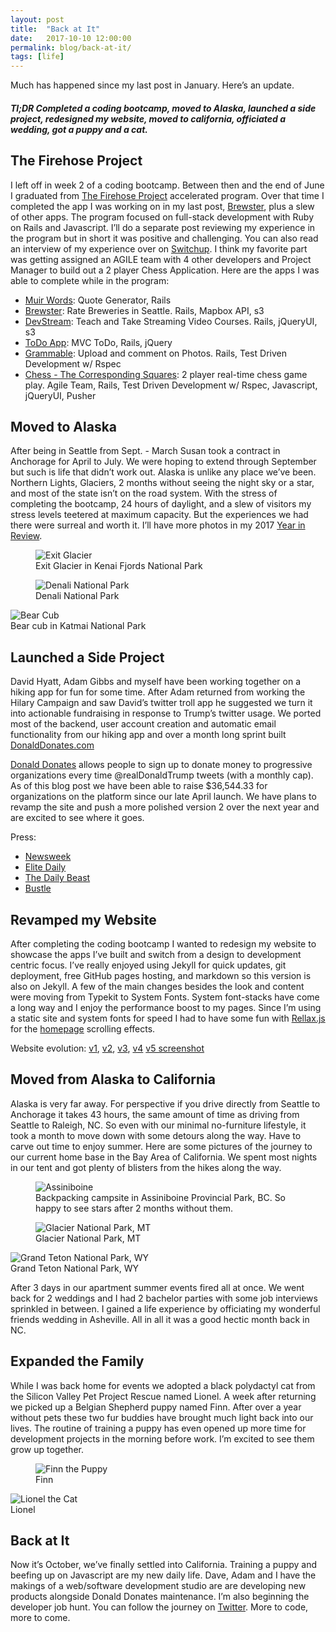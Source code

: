 ```yaml
---
layout: post
title:  "Back at It"
date:   2017-10-10 12:00:00
permalink: blog/back-at-it/
tags: [life]
---
```


Much has happened since my last post in January. Here’s an update.

##### Tl;DR Completed a coding bootcamp, moved to Alaska, launched a side project, redesigned my website, moved to california, officiated a wedding, got a puppy and a cat.

## The Firehose Project

I left off in week 2 of a coding bootcamp. Between then and the end of June I graduated from [The Firehose Project](http://www.thefirehoseproject.com/curriculum) accelerated program. Over that time I completed the app I was working on in my last post, [Brewster](https://brewster-seattle.herokuapp.com/), plus a slew of other apps. The program focused on full-stack development with Ruby on Rails and Javascript. I’ll do a separate post reviewing my experience in the program but in short it was positive and challenging. You can also read an interview of my experience over on [Switchup](https://www.switchup.org/blog/student-spotlight-justin-munn-on-his-successful-app-donald-donates). I think my favorite part was getting assigned an AGILE team with 4 other developers and Project Manager to build out a 2 player Chess Application. Here are the apps I was able to complete while in the program:

* [Muir Words](https://muir-words-justin-munn.herokuapp.com/): Quote Generator, Rails
* [Brewster](https://brewster-seattle.herokuapp.com/): Rate Breweries in Seattle. Rails, Mapbox API, s3
* [DevStream](https://flixter-justin-munn.herokuapp.com/): Teach and Take Streaming Video Courses. Rails, jQueryUI, s3
* [ToDo App](https://todoster-justin-munn.herokuapp.com/): MVC ToDo, Rails, jQuery
* [Grammable](https://grammable-justin-munn.herokuapp.com/): Upload and comment on Photos. Rails, Test Driven Development w/ Rspec
* [Chess - The Corresponding Squares](https://chess-tcs.herokuapp.com/): 2 player real-time chess game play. Agile Team, Rails, Test Driven Development w/ Rspec, Javascript, jQueryUI, Pusher

## Moved to Alaska

After being in Seattle from Sept. - March Susan took a contract in Anchorage for April to July. We were hoping to extend through September but such is life that didn’t work out. Alaska is unlike any place we’ve been. Northern Lights, Glaciers, 2 months without seeing the night sky or a star, and most of the state isn’t on the road system. With the stress of completing the bootcamp, 24 hours of daylight, and a slew of visitors my stress levels teetered at maximum capacity. But the experiences we had there were surreal and worth it. I’ll have more photos in my 2017 [Year in Review](http://justinmunn.co/blog/2016-year-in-review/).

<figure>
    <img src="/images/back-at-it/exit-glacier.jpg" alt="Exit Glacier" />
    <figcaption>Exit Glacier in Kenai Fjords National Park</figcaption>
</figure>

<div class="row">
    <figure class="half">
        <img src="/images/back-at-it/denali.jpg" alt="Denali National Park" />
        <figcaption>Denali National Park</figcaption>
    </figure>
    <div class="half">
        <img src="/images/back-at-it/katmai-cub.jpg" alt="Bear Cub" />
        <figcaption>Bear cub in Katmai National Park</figcaption>
    </div>
</div>

## Launched a Side Project

David Hyatt, Adam Gibbs and myself have been working together on a hiking app for fun for some time. After Adam returned from working the Hilary Campaign and saw David’s twitter troll app he suggested we turn it into actionable fundraising in response to Trump’s twitter usage. We ported most of the backend, user account creation and automatic email functionality from our hiking app and over a month long sprint built [DonaldDonates.com](https://donalddonates.com)

[Donald Donates](https://donalddonates.com) allows people to sign up to donate money to progressive organizations every time @realDonaldTrump tweets (with a monthly cap). As of this blog post we have been able to raise $36,544.33 for organizations on the platform since our late April launch. We have plans to revamp the site and push a more polished version 2 over the next year and are excited to see where it goes.

Press:
* [Newsweek](http://www.newsweek.com/donald-trump-donates-twitter-habits-presidency-activists-causes-capitalism-590839)
* [Elite Daily](https://www.elitedaily.com/news/politics/hate-trumps-tweets-new-app-turns-weapon/1911594)
* [The Daily Beast](https://www.thedailybeast.com/donald-donates-lets-you-donate-to-causes-trump-hates-every-time-he-tweets)
* [Bustle](https://www.bustle.com/p/donald-donates-lets-you-give-money-to-resistance-groups-every-time-trump-tweets-65530)

## Revamped my Website

After completing the coding bootcamp I wanted to redesign my website to showcase the apps I’ve built and switch from a design to development centric focus. I’ve really enjoyed using Jekyll for quick updates, git deployment, free  GitHub pages hosting, and markdown so this version is also on Jekyll. A few of the main changes besides the look and content were moving from Typekit to System Fonts. System font-stacks have come a long way and I enjoy the performance boost to my pages. Since I’m using a static site and system fonts for speed I had to have some fun with [Rellax.js](https://github.com/dixonandmoe/rellax) for the [homepage](http://justinmunn.co/) scrolling effects.

Website evolution: [v1](https://web.archive.org/web/20100512091511/http://justinwmunn.com/), [v2](https://web.archive.org/web/20131206164544/http://justinwmunn.com/work.html), [v3](https://web.archive.org/web/20150209003946/http://justinwmunn.com:80/), [v4](https://web.archive.org/web/20150423105436/http://justinwmunn.com:80/index.html) [v5 screenshot](https://web.archive.org/web/20150209003946/http://justinwmunn.com:80/)


## Moved from Alaska to California

Alaska is very far away. For perspective if you drive directly from Seattle to Anchorage it takes 43 hours, the same amount of time as driving from Seattle to Raleigh, NC. So even with our minimal no-furniture lifestyle, it took a month to move down with some detours along the way. Have to carve out time to enjoy summer. Here are some pictures of the journey to our current home base in the Bay Area of California. We spent most nights in our tent and got plenty of blisters from the hikes along the way.

<figure>
    <img src="/images/back-at-it/assiniboine.jpg" alt="Assiniboine" />
    <figcaption>Backpacking campsite in Assiniboine Provincial Park, BC. So happy to see stars after 2 months without them.</figcaption>
</figure>

<div class="row">
    <figure class="half">
        <img src="/images/back-at-it/glacier.jpg" alt="Glacier National Park, MT" />
        <figcaption>Glacier National Park, MT</figcaption>
    </figure>
    <div class="half">
        <img src="/images/back-at-it/tetons.jpg" alt="Grand Teton National Park, WY" />
        <figcaption>Grand Teton National Park, WY</figcaption>
    </div>
</div>


After 3 days in our apartment summer events fired all at once. We went back for 2 weddings and I had 2 bachelor parties with some job interviews sprinkled in between. I gained a life experience by officiating my wonderful friends wedding in Asheville. All in all it was a good hectic month back in NC.

## Expanded the Family

While I was back home for events we adopted a black polydactyl cat from the Silicon Valley Pet Project Rescue named Lionel. A week after returning we picked up a Belgian Shepherd puppy named Finn. After over a year without pets these two fur buddies have brought much light back into our lives. The routine of training a puppy has even opened up more time for development projects in the morning before work. I’m excited to see them grow up together.

<div class="row">
    <figure class="half">
        <img src="/images/back-at-it/finn.jpg" alt="Finn the Puppy" />
        <figcaption>Finn</figcaption>
    </figure>
    <div class="half">
        <img src="/images/back-at-it/lionel.jpg" alt="Lionel the Cat" />
        <figcaption>Lionel</figcaption>
    </div>
</div>

## Back at It

Now it’s October, we’ve finally settled into California. Training a puppy and beefing up on Javascript are my new daily life. Dave, Adam and I have the makings of a web/software development studio are are developing new products alongside Donald Donates maintenance. I’m also beginning the developer job hunt. You can follow the journey on [Twitter](https://twitter.com/jwmunn). More to code, more to come.
